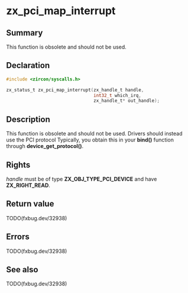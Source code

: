 <!-- Generated by zircon/scripts/update-docs-from-fidl, do not edit! -->
# zx_pci_map_interrupt

## Summary

This function is obsolete and should not be used.

## Declaration

```c
#include <zircon/syscalls.h>

zx_status_t zx_pci_map_interrupt(zx_handle_t handle,
                                 int32_t which_irq,
                                 zx_handle_t* out_handle);
```

## Description

This function is obsolete and should not be used. Drivers should instead use the PCI protocol
Typically, you obtain this in your **bind()** function through **device_get_protocol()**.

## Rights

*handle* must be of type **ZX_OBJ_TYPE_PCI_DEVICE** and have **ZX_RIGHT_READ**.

## Return value

TODO(fxbug.dev/32938)

## Errors

TODO(fxbug.dev/32938)

## See also

TODO(fxbug.dev/32938)

